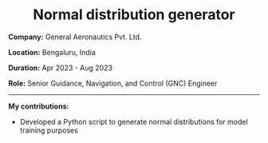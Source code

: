 <h1 align="center">Normal distribution generator</h1>

**Company:** General Aeronautics Pvt. Ltd.

**Location:** Bengaluru, India

**Duration:** Apr 2023 - Aug 2023

**Role:** Senior Guidance, Navigation, and Control (GNC) Engineer

---

**My contributions:**
* Developed a Python script to generate normal distributions for model training purposes
